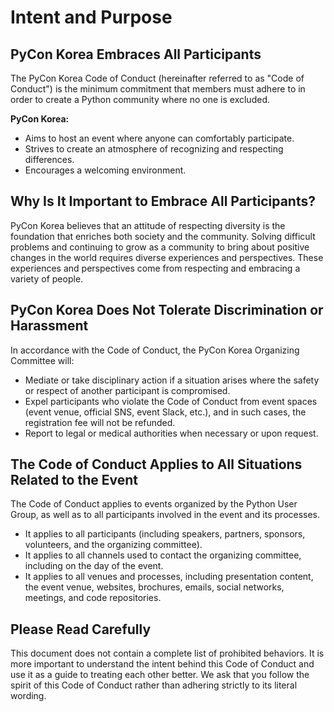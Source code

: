 # Intent and Purpose

## PyCon Korea Embraces All Participants

The PyCon Korea Code of Conduct (hereinafter referred to as "Code of Conduct") is the minimum commitment that members must adhere to in order to create a Python community where no one is excluded.

**PyCon Korea:** 

- Aims to host an event where anyone can comfortably participate.
- Strives to create an atmosphere of recognizing and respecting differences.
- Encourages a welcoming environment.

## Why Is It Important to Embrace All Participants?

PyCon Korea believes that an attitude of respecting diversity is the foundation that enriches both society and the community. Solving difficult problems and continuing to grow as a community to bring about positive changes in the world requires diverse experiences and perspectives. These experiences and perspectives come from respecting and embracing a variety of people.

## PyCon Korea Does Not Tolerate Discrimination or Harassment

In accordance with the Code of Conduct, the PyCon Korea Organizing Committee will:

- Mediate or take disciplinary action if a situation arises where the safety or respect of another participant is compromised.
- Expel participants who violate the Code of Conduct from event spaces (event venue, official SNS, event Slack, etc.), and in such cases, the registration fee will not be refunded.
- Report to legal or medical authorities when necessary or upon request.

## The Code of Conduct Applies to All Situations Related to the Event

The Code of Conduct applies to events organized by the Python User Group, as well as to all participants involved in the event and its processes.

- It applies to all participants (including speakers, partners, sponsors, volunteers, and the organizing committee).
- It applies to all channels used to contact the organizing committee, including on the day of the event.
- It applies to all venues and processes, including presentation content, the event venue, websites, brochures, emails, social networks, meetings, and code repositories.

## Please Read Carefully

This document does not contain a complete list of prohibited behaviors. It is more important to understand the intent behind this Code of Conduct and use it as a guide to treating each other better. We ask that you follow the spirit of this Code of Conduct rather than adhering strictly to its literal wording.